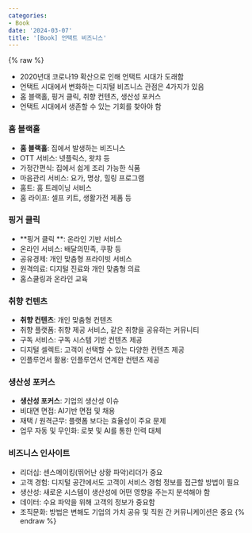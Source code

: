 ```yaml
---
categories:
- Book
date: '2024-03-07'
title: '[Book] 언택트 비즈니스'
---
```


{% raw %}
- 2020년대 코로나19 확산으로 인해 언택트 시대가 도래함
- 언택트 시대에서 변화하는 디지털 비즈니스 관점은 4가지가 있음
- 홈 블랙홀, 핑거 클릭, 취향 컨텐츠, 생산성 포커스
- 언택트 시대에서 생존할 수 있는 기회를 찾아야 함

### 홈 블랙홀
- **홈 블랙홀**: 집에서 발생하는 비즈니스
- OTT 서비스: 넷플릭스, 왓챠 등
- 가정간편식: 집에서 쉽게 조리 가능한 식품
- 마음관리 서비스: 요가, 명상, 힐링 프로그램
- 홈트: 홈 트레이닝 서비스
- 홈 라이프: 셀프 키트, 생활가전 제품 등

### 핑거 클릭
- **핑거 클릭 **: 온라인 기반 서비스
- 온라인 서비스: 배달의민족, 쿠팡 등
- 공유경제: 개인 맞춤형 프라이빗 서비스
- 원격의료: 디지털 진료와 개인 맞춤형 의료
- 홈스쿨링과 온라인 교육

### 취향 컨텐츠
- **취향 컨텐츠**: 개인 맞춤형 컨텐츠
- 취향 플랫폼: 취향 제공 서비스, 같은 취향을 공유하는 커뮤니티
- 구독 서비스: 구독 시스템 기반 컨텐츠 제공
- 디지털 셀렉트: 고객이 선택할 수 있는 다양한 컨텐츠 제공
- 인플루언서 활용: 인플루언서 연계한 컨텐츠 제공

### 생산성 포커스
- **생산성 포커스**: 기업의 생산성 이슈
- 비대면 면접: AI기반 면접 및 채용
- 재택 / 원격근무: 플랫폼 보다는 효율성이 주요 문제
- 업무 자동 및 무인화: 로봇 및 AI를 통한 인력 대체

### 비즈니스 인사이트
- 리더십: 센스메이킹(뛰어난 상황 파악)리더가 중요
- 고객 경험: 디지털 공간에서도 고객이 서비스 경험 정보를 접근할 방법이 필요
- 생산성: 새로운 시스템이 생산성에 어떤 영향을 주는지 분석해야 함
- 데이터: 수요 파악을 위해 고객의 정보가 중요함
- 조직문화: 방법은 변해도 기업의 가치 공유 및 직원 간 커뮤니케이션은 중요
{% endraw %}